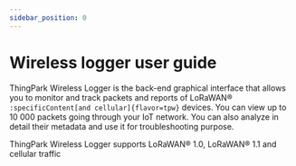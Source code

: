 ```yaml
---
sidebar_position: 0
---
```


# Wireless logger user guide

ThingPark Wireless Logger is the back-end graphical interface that
allows you to monitor and track packets and reports of LoRaWAN®
`:specificContent[and cellular]{flavor=tpw}`
devices.
You can view up to 10 000 packets going through your
IoT network. You can also analyze in detail their metadata and use it
for troubleshooting purpose.

ThingPark Wireless Logger supports LoRaWAN® 1.0, LoRaWAN® 1.1 and cellular traffic
